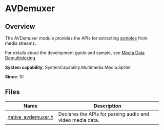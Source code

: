 # AVDemuxer

## Overview

The AVDemuxer module provides the APIs for extracting [samples](../../media/avcodec/audio-video-demuxer.md) from media streams.

For details about the development guide and sample, see [Media Data Demultiplexing](../../media/avcodec/audio-video-demuxer.md).

**System capability**: SystemCapability.Multimedia.Media.Spliter

**Since**: 10

## Files

| Name| Description|
| -- | -- |
| [native_avdemuxer.h](capi-native-avdemuxer-h.md) | Declares the APIs for parsing audio and video media data.|
